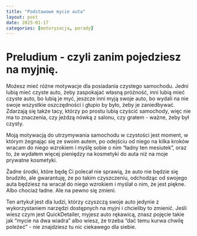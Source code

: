 ```yaml
---
title: "Podstawowe mycie auta"
layout: post
date: 2025-01-17
categories: [motoryzacja, porady]
---
```


# Preludium - czyli zanim pojedziesz na myjnię.

Możesz mieć różne motywacje dla posiadania czystego samochodu. 
Jedni lubią mieć czyste auto, żeby zaspokajać własną próżność, inni lubią mieć czyste auto, 
bo lubią je myć, jeszcze inni myją swoje auto, bo wydali na nie swoje wszystkie oszczędności i głupio by było, 
żeby je zaniedbywać. 
Zdarzają się także tacy, którzy po prostu lubią czyścić samochody, 
więc nie ma to znaczenia, czy jeżdzą nówką z salonu, czy gratem - ważne, żeby był czysty.

Moją motywacją do utrzymywania samochodu w czystości jest moment, 
w którym żegnając się ze swoim autem, po odejściu od niego na kilka kroków wracam do niego wzrokiem i myślę sobie 
o nim “ładny ten mesiutek”, oraz to, że wydałem więcej pieniędzy na kosmetyki do auta niż na moje prywatne kosmetyki.

Żadne środki, które będę Ci polecał nie sprawią, 
że auto nie będzie się brudziło, ale gwarantuję, że po takim czyszczeniu, 
odchodząc od swojego auta będziesz na wracał do niego wzrokiem i myślał o nim, że jest piękne. 
Albo chociaż ładne. Ale na pewno się zmieni.

Ten artykuł jest dla ludzi, którzy czyszczą swoje auto jedynie z wykorzystaniem narzędzi 
dostępnych na myjni i chcieliby to zmienić. Jeśli wiesz czym jest QuickDetailer, myjesz auto rękawicą, 
znasz pojęcie takie jak “mycie na dwa wiadra” albo wiesz, że 
trzeba “dać temu kurwa chwilę poleżeć” - nie znajdziesz tu nic ciekawego dla siebie.
